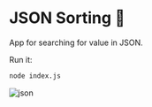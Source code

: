 # JSON Sorting 🧮

App for searching for value in JSON.

Run it:
```bash
node index.js
```

![json](https://github.com/fokaaas/serverless-academy/assets/114052215/1c0e0762-d42d-482d-b10b-3543e6e1dcd9)
